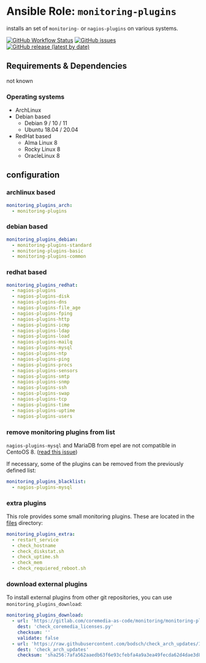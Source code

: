 

# Ansible Role:  `monitoring-plugins`


installs an set of `monitoring-` or `nagios-plugins` on various systems.


[![GitHub Workflow Status](https://img.shields.io/github/workflow/status/bodsch/ansible-monitoring-plugins/CI)][ci]
[![GitHub issues](https://img.shields.io/github/issues/bodsch/ansible-monitoring-plugins)][issues]
[![GitHub release (latest by date)](https://img.shields.io/github/v/release/bodsch/ansible-monitoring-plugins)][releases]

[ci]: https://github.com/bodsch/ansible-monitoring-plugins/actions
[issues]: https://github.com/bodsch/ansible-monitoring-plugins/issues?q=is%3Aopen+is%3Aissue
[releases]: https://github.com/bodsch/ansible-monitoring-plugins/releases


## Requirements & Dependencies

not known

### Operating systems

* ArchLinux
* Debian based
    - Debian 9 / 10 / 11
    - Ubuntu 18.04 / 20.04
* RedHat based
    - Alma Linux 8
    - Rocky Linux 8
    - OracleLinux 8

## configuration

### archlinux based

```yaml
monitoring_plugins_arch:
  - monitoring-plugins
```

### debian based

```yaml
monitoring_plugins_debian:
  - monitoring-plugins-standard
  - monitoring-plugins-basic
  - monitoring-plugins-common
```

### redhat based

```yaml
monitoring_plugins_redhat:
  - nagios-plugins
  - nagios-plugins-disk
  - nagios-plugins-dns
  - nagios-plugins-file_age
  - nagios-plugins-fping
  - nagios-plugins-http
  - nagios-plugins-icmp
  - nagios-plugins-ldap
  - nagios-plugins-load
  - nagios-plugins-mailq
  - nagios-plugins-mysql
  - nagios-plugins-ntp
  - nagios-plugins-ping
  - nagios-plugins-procs
  - nagios-plugins-sensors
  - nagios-plugins-smtp
  - nagios-plugins-snmp
  - nagios-plugins-ssh
  - nagios-plugins-swap
  - nagios-plugins-tcp
  - nagios-plugins-time
  - nagios-plugins-uptime
  - nagios-plugins-users
```

### remove monitoring plugins from list

`nagios-plugins-mysql` and MariaDB from epel are not compatible in CentoOS 8. ([read this issue](https://github.com/Icinga/icinga2/issues/7927))

If necessary, some of the plugins can be removed from the previously defined list:

```yaml
monitoring_plugins_blacklist:
  - nagios-plugins-mysql
```

### extra plugins

This role provides some small monitoring plugins.
These are located in the [files](./files) directory:

```yaml
monitoring_plugins_extra:
  - restart_service
  - check_hostname
  - check_diskstat.sh
  - check_uptime.sh
  - check_mem
  - check_requiered_reboot.sh
```

### download external plugins

To install external plugins from other git repositories, you can use `monitoring_plugins_download`:

```yaml
monitoring_plugins_download:
  - url: 'https://gitlab.com/coremedia-as-code/monitoring/monitoring-plugins/raw/master/icinga2/check_coremedia_licenses.py'
    dest: 'check_coremedia_licenses.py'
    checksum: ''
    validate: false
  - url: 'https://raw.githubusercontent.com/bodsch/check_arch_updates/1.0/check_arch_updates'
    dest: 'check_arch_updates'
    checksum: 'sha256:7afa562aaedb63f6e93cfebfa4a9a3ea49fecda62d4dae3d8ff919b76c117c41'
```
